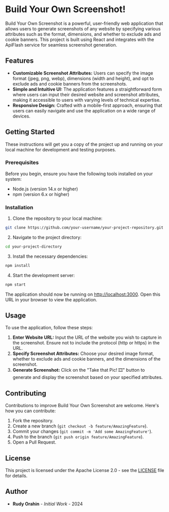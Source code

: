 
# Build Your Own Screenshot!

Build Your Own Screenshot is a powerful, user-friendly web application that allows users to generate screenshots of any website by specifying various attributes such as the format, dimensions, and whether to exclude ads and cookie banners. This project is built using React and integrates with the ApiFlash service for seamless screenshot generation.

## Features

- **Customizable Screenshot Attributes:** Users can specify the image format (jpeg, png, webp), dimensions (width and height), and opt to exclude ads and cookie banners from the screenshots.
- **Simple and Intuitive UI:** The application features a straightforward form where users can input their desired website and screenshot attributes, making it accessible to users with varying levels of technical expertise.
- **Responsive Design:** Crafted with a mobile-first approach, ensuring that users can easily navigate and use the application on a wide range of devices.

## Getting Started

These instructions will get you a copy of the project up and running on your local machine for development and testing purposes.

### Prerequisites

Before you begin, ensure you have the following tools installed on your system:

- Node.js (version 14.x or higher)
- npm (version 6.x or higher)

### Installation

1. Clone the repository to your local machine:

```bash
git clone https://github.com/your-username/your-project-repository.git
```

2. Navigate to the project directory:

```bash
cd your-project-directory
```

3. Install the necessary dependencies:

```bash
npm install
```

4. Start the development server:

```bash
npm start
```

The application should now be running on [http://localhost:3000](http://localhost:3000). Open this URL in your browser to view the application.

## Usage

To use the application, follow these steps:

1. **Enter Website URL:** Input the URL of the website you wish to capture in the screenshot. Ensure not to include the protocol (http or https) in the URL.
2. **Specify Screenshot Attributes:** Choose your desired image format, whether to exclude ads and cookie banners, and the dimensions of the screenshot.
3. **Generate Screenshot:** Click on the "Take that Pic! 🎞" button to generate and display the screenshot based on your specified attributes.

## Contributing

Contributions to improve Build Your Own Screenshot are welcome. Here's how you can contribute:

1. Fork the repository.
2. Create a new branch (`git checkout -b feature/AmazingFeature`).
3. Commit your changes (`git commit -m 'Add some AmazingFeature'`).
4. Push to the branch (`git push origin feature/AmazingFeature`).
5. Open a Pull Request.

## License

This project is licensed under the Apache License 2.0 - see the [LICENSE](LICENSE) file for details.

## Author

- **Rudy Orahin** - _Initial Work_ - 2024

